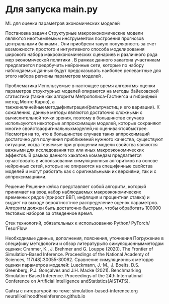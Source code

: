 # Для запуска main.py

ML для оценки параметров экономических моделей

Постановка задачи
Структурные макроэкономические модели являются неотъемлемым инструментом построения прогнозов центральными банками . Они приобрели такую популярность за счет возможности простого и интуитивного способа моделирования широкого набора макроэкономических сценариев и различного рода мер экономической политики . В рамках данного хакатона участникам предлагается предобучить нейронные сети, которые по набору наблюдаемых данных будут предсказывать наиболее релевантные для этого набора регионы параметров моделей .

Проблематика
Используемые в настоящее время алгоритмы оценки параметров структурных моделей опираются на методы байесовской статистики (такие как алгоритм Метрополиса-Гастингса и гибридный метод Монте Карло), а такженелинейныеметодыфильтрации(фильтрчастиц и его вариации). К сожалению, данные методы являются достаточно сложными с вычислительной точки зрения, поэтому в большинстве случаев используются некоторые аппроксимации моделей, которые сохраняют многие свойстваоригинальныхмоделей,но оцениваютсябыстрее. Несмотря на то, что в большинстве случаев таких аппроксимаций достаточно для получения приближений нужного качества, существуют ситуации, когда теряемые при упрощении модели свойства являются важными для исследования тех или иных макроэкономических эффектов. В рамках данного хакатона командам предлагается оучаствовать в использовании симуляционных алгоритмов на основе нейронных сетей, которые не опираются на специфичные свойства моделей и могут работать как с оригинальными их версиями, так и с аппроксимациями. 

Решение
Решение кейса представляет собой алгоритм, который принимает на вход набор наблюдаемых макроэкономических временных рядов (прирост ВВП, инфляция и процентная ставка) и выдает на выходе вероятностное распределение оценок параметров. Алгоритм должен быть достаточно быстрым, чтобы обработать 100000 тестовых наборов за отведенное время.

Стек технологий, обязательных к использованию
Python/ PyTorch/ TesorFlow

Необходимые данные, дополнения, пояснения, уточнения
Погружение в специфику методологии и обзор литературыпо симуляционнымметодам оценки: Cranmer, K., J. Brehmer and G. Louppe (2020). The Frontier of Simulation-Based Inference. Proceedings of the National Academy of Sciences, 117(48):30055-30062.
Сравнение симуляционных методов оценки параметров моделей: Lueckmann, J.-M., J. Boelts, D.S. Greenberg, P.J. Gonçalves and J.H. Macke (2021). Benchmarking Simulation-Based Inference. Proceedings of the 24th International Conference on Artificial Intelligence andStatistics(AISTATS).

Сайты с литературой по теме: simulation-based-inference.org neurallikelihoodfreeinference.github.io


